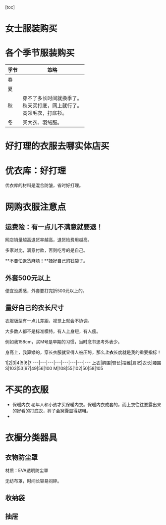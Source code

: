 [toc]






# 女士服装购买



# 各个季节服装购买



| 季节 | 策略                                                         |
| ---- | ------------------------------------------------------------ |
| 春   |                                                              |
| 夏   |                                                              |
| 秋   | 穿不了多长时间就换季了。<br>秋天买打底，网上就行了。<br>高领毛衣，打底衫。 |
| 冬   | 买大衣、羽绒服。                                             |



# 好打理的衣服去哪实体店买

# 优衣库：好打理

优衣库的材料是混合防皱，省时好打理。



# 网购衣服注意点

## 运费险：有一点儿不满意就要退！

网店销量越高退货率越高，退货险费用越高。  

多家对比，满意付款，否则吃亏的是自己。

**不要怕退货麻烦！**捂好自己的钱袋子。

## 外套500元以上

便宜没质感，外套要打完折500元以上的。

## 量好自己的衣长尺寸

衣服版型有一点儿差距，视觉上就会不协调。

大多数人都不是标准模特，有人上身短，有人瘦。  

例如我158cm，买M号是早期的习惯，当时念书思考外表少。  

身高上，我算矮的，穿长衣服就显得人被压垮，那么**上衣**长度就是我的重要指标！




1|2|3|4|5|6|7
---|---|---|---|---|---|---|---
上衣|胸围|臂长|摆维|肩宽|衣长|腰围
S|103|53|97|49|56|100
M|108|55|102|50|58|105



  







# 不买的衣服



- 保暖内衣
  老年人和小孩才买保暖内衣。保暖内衣成套的，而上衣往往要露出来的好看的打底衣，裤子会窝囊显得腿粗。
- 





# 衣橱分类器具

## 衣物防尘罩

材质：EVA透明防尘罩



无纺布罩，时间长容易闷碎。



## 收纳袋





## 抽屉





